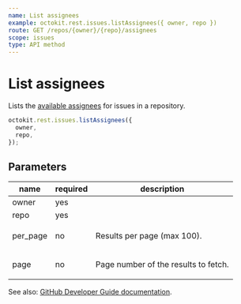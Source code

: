 ```yaml
---
name: List assignees
example: octokit.rest.issues.listAssignees({ owner, repo })
route: GET /repos/{owner}/{repo}/assignees
scope: issues
type: API method
---
```


# List assignees

Lists the [available assignees](https://help.github.com/articles/assigning-issues-and-pull-requests-to-other-github-users/) for issues in a repository.

```js
octokit.rest.issues.listAssignees({
  owner,
  repo,
});
```

## Parameters

<table>
  <thead>
    <tr>
      <th>name</th>
      <th>required</th>
      <th>description</th>
    </tr>
  </thead>
  <tbody>
    <tr><td>owner</td><td>yes</td><td>

</td></tr>
<tr><td>repo</td><td>yes</td><td>

</td></tr>
<tr><td>per_page</td><td>no</td><td>

Results per page (max 100).

</td></tr>
<tr><td>page</td><td>no</td><td>

Page number of the results to fetch.

</td></tr>
  </tbody>
</table>

See also: [GitHub Developer Guide documentation](https://docs.github.com/rest/reference/issues#list-assignees).
